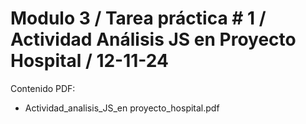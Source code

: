 # Modulo 3 / Tarea práctica # 1 / Actividad Análisis JS en Proyecto Hospital / 12-11-24

Contenido PDF:

* Actividad_analisis_JS_en proyecto_hospital.pdf